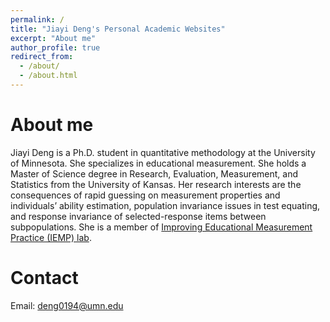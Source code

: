 ```yaml
---
permalink: /
title: "Jiayi Deng's Personal Academic Websites"
excerpt: "About me"
author_profile: true
redirect_from: 
  - /about/
  - /about.html
---
```


About me
======
Jiayi Deng is a Ph.D. student in quantitative methodology at the University of Minnesota. She specializes in educational measurement. She holds a Master of Science degree in Research, Evaluation, Measurement, and Statistics from the University of Kansas. Her research interests are the consequences of rapid guessing on measurement properties and individuals’ ability estimation, population invariance issues in test equating, and response invariance of selected-response items between subpopulations. She is a member of [Improving Educational Measurement Practice (IEMP) lab](https://josephriosphd.com/lab/).

Contact
======
Email: deng0194@umn.edu
